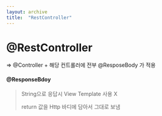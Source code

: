 ```yaml
---
layout: archive
title:  "RestController"
---
```


# @RestController

=> @Controller + 해당 컨트롤러에 전부 @ResposeBody 가 적용



#### @ResponseBdoy 

>  String으로 응답시 View Template 사용 X
>
> return 값을 Http 바디에 담아서 그대로 보냄
